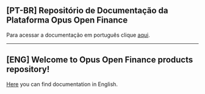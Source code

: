 ## [PT-BR] Repositório de Documentação da Plataforma Opus Open Finance

Para acessar a documentação em português clique [aqui](./pt-br/Open-Finance/readme.md).

---

## [ENG] Welcome to Opus Open Finance products repository!

[Here](./eng/readme.md) you can find documentation in English.

